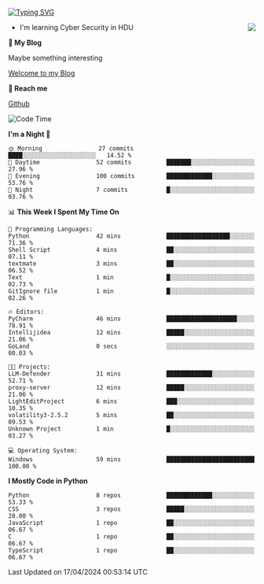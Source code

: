 [![Typing SVG](https://readme-typing-svg.herokuapp.com?font=Fira+Code&pause=1000&random=false&width=450&height=60&lines=Hello+%F0%9F%91%8B%F0%9F%8F%BB;I'm+JBNRZ)](https://git.io/typing-svg)

<a href="#">
  <img align="right" src="https://github-readme-stats.vercel.app/api?username=JBNRZ&show_icons=true&bg_color=15,f2f7fd,E0EAFC" />
</a>

- I'm learning Cyber Security in HDU

 **🌱 My Blog**

Maybe something interesting

[Welcome to my Blog](https://jbnrz.com.cn/)

 **💬 Reach me** 

[Github](https://github.com/JBNRZ)


<!--START_SECTION:waka-->
![Code Time](http://img.shields.io/badge/Code%20Time-422%20hrs%2030%20mins-blue)

**I'm a Night 🦉** 

```text
🌞 Morning                27 commits          ████░░░░░░░░░░░░░░░░░░░░░   14.52 % 
🌆 Daytime                52 commits          ███████░░░░░░░░░░░░░░░░░░   27.96 % 
🌃 Evening                100 commits         █████████████░░░░░░░░░░░░   53.76 % 
🌙 Night                  7 commits           █░░░░░░░░░░░░░░░░░░░░░░░░   03.76 % 
```


📊 **This Week I Spent My Time On** 

```text
💬 Programming Languages: 
Python                   42 mins             ██████████████████░░░░░░░   71.36 % 
Shell Script             4 mins              ██░░░░░░░░░░░░░░░░░░░░░░░   07.11 % 
textmate                 3 mins              ██░░░░░░░░░░░░░░░░░░░░░░░   06.52 % 
Text                     1 min               █░░░░░░░░░░░░░░░░░░░░░░░░   02.73 % 
GitIgnore file           1 min               █░░░░░░░░░░░░░░░░░░░░░░░░   02.26 % 

🔥 Editors: 
PyCharm                  46 mins             ████████████████████░░░░░   78.91 % 
Intellijidea             12 mins             █████░░░░░░░░░░░░░░░░░░░░   21.06 % 
GoLand                   0 secs              ░░░░░░░░░░░░░░░░░░░░░░░░░   00.03 % 

🐱‍💻 Projects: 
LLM-Defender             31 mins             █████████████░░░░░░░░░░░░   52.71 % 
proxy-server             12 mins             █████░░░░░░░░░░░░░░░░░░░░   21.06 % 
LightEditProject         6 mins              ███░░░░░░░░░░░░░░░░░░░░░░   10.35 % 
volatility3-2.5.2        5 mins              ██░░░░░░░░░░░░░░░░░░░░░░░   09.53 % 
Unknown Project          1 min               █░░░░░░░░░░░░░░░░░░░░░░░░   03.27 % 

💻 Operating System: 
Windows                  59 mins             █████████████████████████   100.00 % 
```

**I Mostly Code in Python** 

```text
Python                   8 repos             █████████████░░░░░░░░░░░░   53.33 % 
CSS                      3 repos             █████░░░░░░░░░░░░░░░░░░░░   20.00 % 
JavaScript               1 repo              ██░░░░░░░░░░░░░░░░░░░░░░░   06.67 % 
C                        1 repo              ██░░░░░░░░░░░░░░░░░░░░░░░   06.67 % 
TypeScript               1 repo              ██░░░░░░░░░░░░░░░░░░░░░░░   06.67 % 
```




 Last Updated on 17/04/2024 00:53:14 UTC
<!--END_SECTION:waka-->
